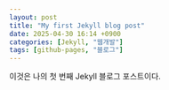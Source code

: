 ```yaml
---
layout: post
title: "My first Jekyll blog post"
date: 2025-04-30 16:14 +0900
categories: [Jekyll, "웹개발"]
tags: [github-pages, "블로그"]
---
```


이것은 나의 첫 번째 Jekyll 블로그 포스트이다.
